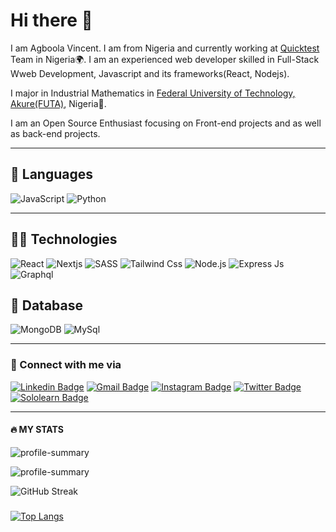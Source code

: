 # Hi there 👋

I am Agboola Vincent. I am from Nigeria and currently working at [Quicktest](https://app.usequicktest.com/) Team in Nigeria🌍. I am an experienced web developer skilled in Full-Stack Wweb Development, Javascript and its frameworks(React, Nodejs).

I major in Industrial Mathematics in [Federal University of Technology, Akure(FUTA)](https://www.futa.edu.ng/), Nigeria🎒.

I am an Open Source Enthusiast focusing on Front-end projects and as well as back-end projects.

---

## 🔩 Languages

![JavaScript](https://img.shields.io/badge/-JavaScript-000?&logo=JavaScript)
![Python](https://img.shields.io/badge/-Python-000?&logo=Python)

---

## 👩‍💻 Technologies

![React](https://img.shields.io/badge/React-20232A?style=for-the-badge&logo=react&logoColor=61DAFB)
![Nextjs](https://img.shields.io/badge/next.js-000000?style=for-the-badge&logo=nextdotjs&logoColor=white)
![SASS](https://img.shields.io/badge/SASS-hotpink.svg?style=for-the-badge&logo=SASS&logoColor=white)
![Tailwind Css](https://img.shields.io/badge/Tailwind_CSS-38B2AC?style=for-the-badge&logo=tailwind-css&logoColor=white)
![Node.js](https://img.shields.io/badge/Node.js-339933?style=for-the-badge&logo=nodedotjs&logoColor=white)
![Express Js](https://img.shields.io/badge/Express.js-000000?style=for-the-badge&logo=express&logoColor=white)
![Graphql](https://img.shields.io/badge/Graphql-fea3b3?style=for-the-badge&logo=graphql&logoColor=white)

## 🏪 Database

![MongoDB](https://img.shields.io/badge/MongoDB-4EA94B?style=for-the-badge&logo=mongodb&logoColor=white)
![MySql](https://img.shields.io/badge/MySQL-005C84?style=for-the-badge&logo=mysql&logoColor=white)

---

### 📲 Connect with me via

[![Linkedin Badge](https://img.shields.io/badge/LinkedIn-0077B5?style=for-the-badge&logo=linkedin&logoColor=white)](https://www.linkedin.com/in/agboola-vincent)
[![Gmail Badge](https://img.shields.io/badge/-Gmail-c14438?style=for-the-badge&logo=Gmail&logoColor=white&link=mailto:agboolavin65@gmail.com)](mailto:agboolavin65@gmail.com)
[![Instagram Badge](https://img.shields.io/badge/Instagram-E4405F?style=for-the-badge&logo=instagram&logoColor=white)](https://www.instagram.com/accounts/login/?next=/vincentolamide/)
[![Twitter Badge](https://img.shields.io/badge/Twitter-1DA1F2?style=for-the-badge&logo=twitter&logoColor=white)](https://twitter.com/VinnieOlamide)
[![Sololearn Badge](https://img.shields.io/badge/-Sololearn-3a464b?style=for-the-badge&logo=Sololearn&logoColor=white)](https://www.sololearn.com/Profile/18372840/?ref=app)

---

#### 🔥 MY STATS

![profile-summary](https://github-readme-stats.vercel.app/api?username=vinnie-tec&hide_title=true&hide_border=true&show_icons=true&include_all_commits=true&count_private=true&line_height=21&text_color=1eb2c5&icon_color=035927&bg_color=1,051005,051005,051005,051005&theme=blue-green)

![profile-summary](https://github-profile-summary-cards.vercel.app/api/cards/profile-details?username=vinnie-tec&theme=vue)

![GitHub Streak](https://github-readme-streak-stats.herokuapp.com/?user=vinnie-tec&theme=blue-green)

##### 

[![Top Langs](https://github-readme-stats.vercel.app/api/top-langs/?username=vinnie-tec&hide=css,html&langs_count=8)](https://github.com/vinnie-tec/github-readme-stats)


